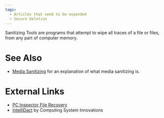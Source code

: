 ```yaml
---
tags:
  - Articles that need to be expanded
  - Secure Deletion
---
```

Sanitizing Tools are programs that attempt to wipe all traces of a file
or files, from any part of computer memory.

# See Also

* [Media Sanitizing](media_sanitizing.md) for an explanation of what
  media sanitizing is.

# External Links

- [PC Inspector File Recovery](https://pcinspector.de/)
- [IntelliDact](http://www.csisoft.com/applications/intellidact.php)
  by Computing System Innovations
